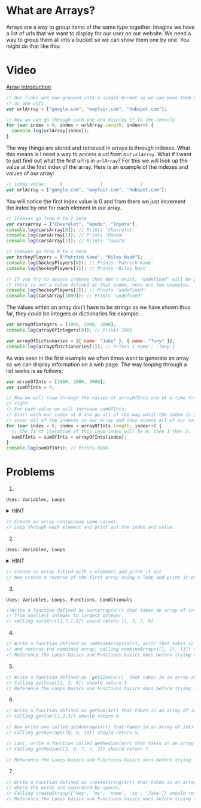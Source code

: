 # What are Arrays?

Arrays are a way to group items of the same type together. Imagine we have a list of urls
that we want to display for our user on our website. We need a way to group them all into a
bucket so we can show them one by one. You might do that like this:

# Video
[Array Introduction](https://www.youtube.com/watch?v=o3kLpOSHubY)

```javascript
// Our links are now grouped into a single bucket so we can move them around in our program
// as one unit.
var urlArray = ["google.com", "wayfair.com", "hubspot.com"];

// Now we can go through each one and display it to the console.
for (var index = 0; index < urlArray.length; index++) {
  console.log(urlArray[index]);
}
```

The way things are stored and retreived in arrays is through indexes. What this means
is I need a way to access a url from our `urlArray`. What if I want to just find out
what the first url is in `urlArray`? For this we will look up the value at the first index
of the array. Here is an example of the indexes and values of our array:

```javascript
// index value:     0              1              2
var urlArray = ["google.com", "wayfair.com", "hubspot.com"];
```

You will notice the first index value is 0 and from there we just increment the index by one
for each element in our array.

```javascript
// Indexes go from 0 to 2 here
var carsArray = ["Chevrolet", "Honda", "Toyota"];
console.log(carsArray[0]); // Prints 'Chevrolet'
console.log(carsArray[1]); // Prints 'Honda'
console.log(carsArray[2]); // Prints 'Toyota'

// Indexes go from 0 to 1 here
var hockeyPlayers = ["Patrick Kane", "Riley Nash"];
console.log(hockeyPlayers[0]); // Prints 'Patrick Kane'
console.log(hockeyPlayers[1]); // Prints 'Riley Nash'

// If you try to access indexes that don't exist, 'undefined' will be printed because
// there is not a value defined at that index, here are two examples.
console.log(hockeyPlayers[2]); // Prints 'undefined'
console.log(carsArray[1000]); // Prints 'undefined'
```

The values within an array don't have to be strings as we have shown thus far, they could be integers
or dictionaries for example:

```javascript
var arrayOfIntegers = [1000, 2000, 3000];
console.log(arrayOfIntegers[0]); // Prints 1000

var arrayOfDictionaries = [{ name: "Jake" }, { name: "Tony" }];
console.log(arrayOfDictionaries[1]); // Prints {'name': 'Tony'}
```

As was seen in the first example we often times want to generate an array so we can display information
on a web page. The way looping through a list works is as follows:

```javascript
var arrayOfInts = [1000, 2000, 3000];
var sumOfInts = 0;

// Now we will loop through the values of arrayOfInts one at a time from left to
// right.
// For each value we will increase sumOfInts.
// Start with our index at 0 and go all of the way until the index is 2, this will
// cover all of the indexes in our array and thus access all of our values.
for (var index = 0; index < arrayOfInts.length; index++) {
  // The first iteration of this loop index will be 0, then 1 then 2.
  sumOfInts = sumOfInts + arrayOfInts[index];
}
console.log(sumOfInts); // Prints 6000
```

# Problems

1.

`Uses: Variables, Loops`

<details><summary>HINT</summary>

<p>
  The for loop's starting condition should be 0. Its' ending condition should be the length of your array. Increment the starting condition by 1.
</p>
</details>

```javascript
// Create an array containing some values.
// Loop through each element and print out the index and value.
```

2.

`Uses: Variables, Loops`

<details><summary>HINT</summary>

<p>
  The for loop's starting condition should be the length of your array. Its' ending condition should be 0. Decrement the starting condition by 1.
</p>
</details>

```javascript
// Create an array filled with 5 elements and print it out
// Now create a reverse of the first array using a loop and print it out.
```

3.

`Uses: Variables, Loops, Functions, Conditionals`

```javascript
//Write a function defined as sortArray(arr) that takes an array of integers and sorts them
// from smallest integer to largest integer.
// calling sortArr([3,7,1,9]) would return [1, 3, 7, 9]
```

4.

```javascript
// Write a function defined as combineArrays(arr1, arr2) that takes in two arrays and combines them into one
// and returns the combined array, calling combineArrays([1, 2], [3]) should return [1, 2, 3]
// Reference the Loops basics and Functions basics docs before trying this problem.
```

5.

```javascript
// Write a function defined as `getSize(arr)` that takes in an array and gets the size of it.
// Calling getSize([1, 2, 8]) should return 3.
// Reference the Loops basics and Functions basics docs before trying this problem.
```

6.

```javascript
// Write a function defined as getSum(arr) that takes in an array of ints and gets the sum of them.
// Calling getSum([1,2,3]) should return 6

// Now write one called getAverage(arr) that takes in an array of ints and gets the average of them.
// Calling getAverage([0, 5, 10]) should return 5.

// Last, write a function called getMedian(arr) that takes in an array of ints and get the median.
// Calling getMedian([2, 8, 7, 7, 7]) should return 7

// Reference the Loops basics and Functions basics docs before trying this problem.
```

7.

```javascript
// Write a function defined as createString(arr) that takes in an array of strings and returns one long string
// where the words are separated by spaces.
// Calling createString(['Hey', 'my', 'name', 'is', 'Jake']) should return 'Hey my name is jake'
// Reference the Loops basics and Functions basics docs before trying this problem.
```
